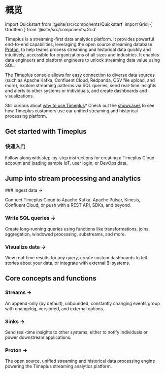 # 概览

import Quickstart from '@site/src/components/Quickstart'
import Grid, { GridItem } from '@site/src/components/Grid'

Timeplus is a streaming-first data analytics platform. It provides powerful end-to-end capabilities, leveraging the open source streaming database [Proton](proton), to help teams process streaming and historical data quickly and intuitively, accessible for organizations of all sizes and industries. It enables data engineers and platform engineers to unlock streaming data value using SQL.

The Timeplus console allows for easy connection to diverse data sources (such as Apache Kafka, Confluent Cloud, Redpanda, CSV file upload, and more), explore streaming patterns via SQL queries, send real-time insights and alerts to other systems or individuals, and create dashboards and visualizations.

Still curious about [why to use Timeplus](why-timeplus)? Check out the [showcases](showcases) to see how Timeplus customers use our unified streaming and historical processing platform.

## Get started with Timeplus

<Quickstart href="/quickstart">

  <h3>快速入门</h3>

  <p>Follow along with step-by-step instructions for creating a Timeplus Cloud account and loading sample IoT, user login, or DevOps data.</p>

</Quickstart>

## Jump into stream processing and analytics

<Grid>
<GridItem href="/ingestion">
### Ingest data &rarr;

Connect Timeplus Cloud to Apache Kafka, Apache Pulsar, Kinesis, Confluent Cloud, or push with a REST API, SDKs, and beyond.</GridItem> <GridItem href="/query-syntax">
### Write SQL queries &rarr;

Create long-running queries using functions like transformations, joins, aggregation, windowed processing, substreams, and more.</GridItem> <GridItem href="/viz">
### Visualize data &rarr;

View real-time results for any query, create custom dashboards to tell stories about your data, or integrate with external BI systems.</GridItem> </Grid>

## Core concepts and functions

<Grid> <GridItem href="/working-with-streams">
### Streams &rarr;

An append-only (by default), unbounded, constantly changing events group with changelog, versioned, and external options.</GridItem> <GridItem href="/destination">
### Sinks &rarr;

Send real-time insights to other systems, either to notify individuals or power downstream applications.</GridItem> <GridItem href="/proton">
### Proton &rarr;

The open source, unified streaming and historical data processing engine powering the Timeplus streaming analytics platform.</GridItem> </Grid>
